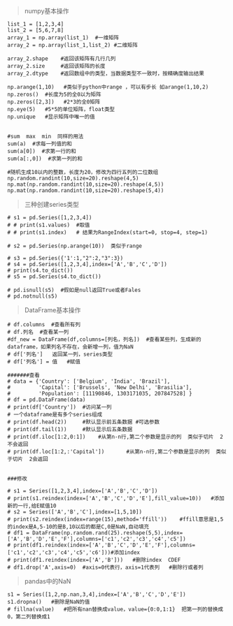 > numpy基本操作

    list_1 = [1,2,3,4]
    list_2 = [5,6,7,8]
    array_1 = np.array(list_1)  #一维矩阵
    array_2 = np.array(list_1,list_2) #二维矩阵
    
    array_2.shape    #返回该矩阵有几行几列
    array_2.size     #返回该矩阵的长度
    array_2.dtype    #返回数组中的类型，当数据类型不一致时，按精确度输出结果
    
    np.arange(1,10)   #类似于python中range ，可以有步长 如arange(1,10,2)
    np.zeros()  #长度为5的全0以为矩阵
    np.zeros([2,3])   #2*3的全0矩阵
    np.eye(5)   #5*5的单位矩阵，float类型
    np.unique   #显示矩阵中唯一的值
    
    
    #sum  max  min  同样的用法
    sum(a)  #求每一列值的和
    sum(a[0])  #求第一行的和
    sum(a[:,0])  #求第一列的和    
    
    #随机生成10以内的整数，长度为20，修改为四行五列的二位数组
    np.random.randint(10,size=20).reshape(4,5)
    np.mat(np.random.randint(10,size=20).reshape(4,5))
    np.mat(np.random.randint(10,size=20).reshape(5,4))
    
    
> 三种创建series类型

    # s1 = pd.Series([1,2,3,4])
    # # print(s1.values)  #取值
    # # print(s1.index)   # 结果为RangeIndex(start=0, stop=4, step=1)
    
    # s2 = pd.Series(np.arange(10))  类似于range
    
    # s3 = pd.Series({'1':1,"2":2,"3":3})
    # s4 = pd.Series([1,2,3,4],index=['A','B','C','D'])
    # print(s4.to_dict())
    # s5 = pd.Series(s4.to_dict())
    
    # pd.isnull(s5)  #假如是null返回True或者Fales
    # pd.notnull(s5)
    
    
    
> DataFrame基本操作

    # df.columns  #查看所有列
    # df.列名  #查看某一列
    #df_new = DataFrame(df,columns=[列名，列名])  #查看某些列，生成新的dataframe，如果列名不存在，会新增一列，值为NaN
    # df['列名']   返回某一列，series类型
    # df['列名'] = 值   #赋值
    
    #######查看
    # data = {'Country': ['Belgium', 'India', 'Brazil'],
    #         'Capital': ['Brussels', 'New Delhi', 'Brasilia'],
    #         'Population': [11190846, 1303171035, 207847528] }
    # df = pd.DataFrame(data)
    # print(df['Country'])  #访问某一列
    # 一个dataframe是有多个series组成
    # print(df.head(2))     #默认显示前五条数据 #可选参数
    # print(df.tail(1))     #默认显示后五条数据
    # print(df.iloc[1:2,0:1])    #从第n-n行,第二个参数是显示的列  类似于切片  2不会返回
    # print(df.loc[1:2,:'Capital'])       #从第n-n行,第二个参数是显示的列  类似于切片  2会返回


    ###修改
    
    # s1 = Series([1,2,3,4],index=['A','B','C','D'])
    # print(s1.reindex(index=['A','B','C','D','E'],fill_value=10))   #添加新的一行,给E赋值10
    # s2 = Series(['A','B','C'],index=[1,5,10])
    # print(s2.reindex(index=range(15),method='ffill'))    #ffill意思是1,5的index是A,5-10的是B,10以后的都是C,0是NaN,自动填充
    # df1 = DataFrame(np.random.rand(25).reshape(5,5),index=['A','B','D','E','F'],columns=['c1','c2','c3','c4','c5'])
    # print(df1.reindex(index=['A','B','C','D','E','F'],columns=['c1','c2','c3','c4','c5','c6']))#添加index
    # print(df1.reindex(index=['A','B']))   #删除index  CDEF
    # df1.drop('A',axis=0)  #axis=0代表行，axis=1代表列   #删除行或者列

       

> pandas中的NaN

    s1 = Series([1,2,np.nan,3,4],index=['A','B','C','D','E'])
    s1.dropna()   #删除是NaN的值
    # fillna(value)   #把所有nan替换成value，value={0:0,1:1}  把第一列的替换成0，第二列替换成1